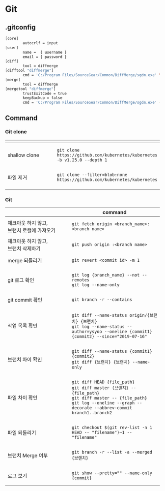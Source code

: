 # Git

## .gitconfig

```bash
[core]
        autocrlf = input
[user]
        name =  { username }
        email = { password }
[diff]
        tool = diffmerge
[difftool "diffmerge"]
        cmd = 'C:/Program Files/SourceGear/Common/DiffMerge/sgdm.exe' \"$LOCAL\" \"$REMOTE\"
[merge]
        tool = diffmerge
[mergetool "diffmerge"]
        trustExitCode = true
        keepBackup = false
        cmd = 'C:/Program Files/SourceGear/Common/DiffMerge/sgdm.exe' -merge -result=\"$MERGED\" \"$LOCAL\" \"$BASE\" \"$REMOTE\"
```



## Command

### Git clone

<table><thead><tr><th width="192"></th><th></th></tr></thead><tbody><tr><td>shallow clone</td><td><pre><code>git clone https://github.com/kubernetes/kubernetes -b v1.25.0 --depth 1
</code></pre></td></tr><tr><td>파일 제거 </td><td><pre><code>git clone --filter=blob:none https://github.com/kubernetes/kubernetes 
</code></pre></td></tr><tr><td></td><td></td></tr></tbody></table>

### Git

<table><thead><tr><th width="193"></th><th>command</th></tr></thead><tbody><tr><td>체크아웃 하지 않고, <br>브랜치 로컬에 가져오기</td><td><pre><code>git fetch origin &#x3C;branch_name>:&#x3C;branch_name>
</code></pre></td></tr><tr><td>체크아웃 하지 않고, <br>브랜치 삭제하기</td><td><pre><code>git push origin :&#x3C;branch_name>
</code></pre></td></tr><tr><td>merge 되돌리기</td><td><pre><code>git revert &#x3C;commit id> -m 1
</code></pre></td></tr><tr><td>git 로그 확인</td><td><pre><code>git log {branch_name} --not --remotes
git log --name-only
</code></pre></td></tr><tr><td>git commit  확인</td><td><pre><code>git branch -r --contains
</code></pre></td></tr><tr><td>작업 목록 확인</td><td><pre><code>git diff --name-status origin/{브랜치} {브랜치}
git log --name-status --author=ysyoo --oneline {commit1} {commit2} --since="2019-07-16"
</code></pre></td></tr><tr><td>브랜치 차이 확인</td><td><pre><code>git diff --name-status {commit1} {commit2} 
git diff {브랜치} {브랜치} --name-only
</code></pre></td></tr><tr><td>파일 차이 확인</td><td><pre><code>git diff HEAD {file_path}
git diff master {브랜치} -- {file_path}
git diff master -- {file_path}
git log --oneline --graph --decorate --abbrev-commit branch1..branch2
</code></pre></td></tr><tr><td>파일 되돌리기</td><td><pre><code>git checkout $(git rev-list -n 1 HEAD -- "filename")~1 -- "filename"
</code></pre></td></tr><tr><td>브랜치 Merge 여부</td><td><pre><code>git branch -r --list -a --merged {브랜치}
</code></pre></td></tr><tr><td>로그 보기</td><td><pre><code>git show --pretty="" --name-only {commit}
</code></pre></td></tr></tbody></table>


